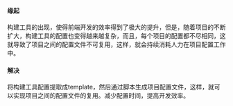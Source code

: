 #### 缘起
构建工具的出现，使得前端开发的效率得到了极大的提升，但是，随着项目的不断扩大，构建工具的配置也变得越来越复杂，而且，每个项目的配置都不尽相同，这就导致了项目之间的配置文件不可复用，这样，就会持续消耗人力在项目配置工作中。

#### 解决

将构建工具配置提取成template，然后通过脚本生成项目配置文件，这样，就可以实现项目之间的配置文件的复用。减少配置时间，提高开发效率。